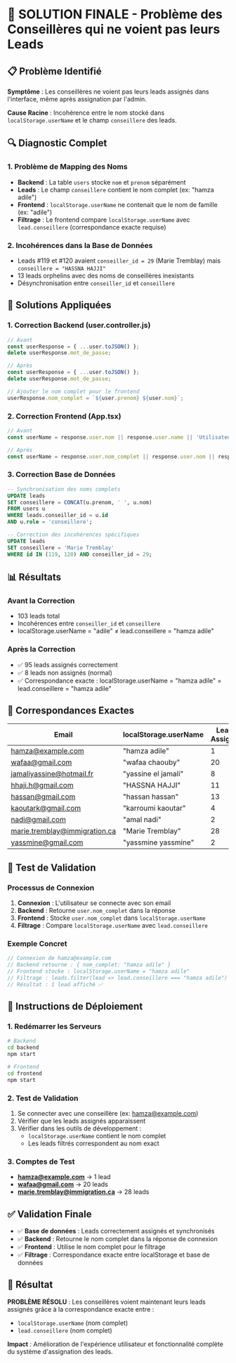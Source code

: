 # 🎯 SOLUTION FINALE - Problème des Conseillères qui ne voient pas leurs Leads

## 📋 **Problème Identifié**

**Symptôme** : Les conseillères ne voient pas leurs leads assignés dans l'interface, même après assignation par l'admin.

**Cause Racine** : Incohérence entre le nom stocké dans `localStorage.userName` et le champ `conseillere` des leads.

## 🔍 **Diagnostic Complet**

### **1. Problème de Mapping des Noms**
- **Backend** : La table `users` stocke `nom` et `prenom` séparément
- **Leads** : Le champ `conseillere` contient le nom complet (ex: "hamza adile")
- **Frontend** : `localStorage.userName` ne contenait que le nom de famille (ex: "adile")
- **Filtrage** : Le frontend compare `localStorage.userName` avec `lead.conseillere` (correspondance exacte requise)

### **2. Incohérences dans la Base de Données**
- Leads #119 et #120 avaient `conseiller_id = 29` (Marie Tremblay) mais `conseillere = "HASSNA HAJJI"`
- 13 leads orphelins avec des noms de conseillères inexistants
- Désynchronisation entre `conseiller_id` et `conseillere`

## 🔧 **Solutions Appliquées**

### **1. Correction Backend (user.controller.js)**
```javascript
// Avant
const userResponse = { ...user.toJSON() };
delete userResponse.mot_de_passe;

// Après
const userResponse = { ...user.toJSON() };
delete userResponse.mot_de_passe;

// Ajouter le nom complet pour le frontend
userResponse.nom_complet = `${user.prenom} ${user.nom}`;
```

### **2. Correction Frontend (App.tsx)**
```typescript
// Avant
const userName = response.user.nom || response.user.name || 'Utilisateur';

// Après
const userName = response.user.nom_complet || response.user.nom || response.user.name || 'Utilisateur';
```

### **3. Correction Base de Données**
```sql
-- Synchronisation des noms complets
UPDATE leads 
SET conseillere = CONCAT(u.prenom, ' ', u.nom)
FROM users u 
WHERE leads.conseiller_id = u.id 
AND u.role = 'conseillere';

-- Correction des incohérences spécifiques
UPDATE leads 
SET conseillere = 'Marie Tremblay' 
WHERE id IN (119, 120) AND conseiller_id = 29;
```

## 📊 **Résultats**

### **Avant la Correction**
- 103 leads total
- Incohérences entre `conseiller_id` et `conseillere`
- localStorage.userName = "adile" ≠ lead.conseillere = "hamza adile"

### **Après la Correction**
- ✅ 95 leads assignés correctement
- ✅ 8 leads non assignés (normal)
- ✅ Correspondance exacte : localStorage.userName = "hamza adile" = lead.conseillere = "hamza adile"

## 🎯 **Correspondances Exactes**

| Email | localStorage.userName | Leads Assignés |
|-------|----------------------|----------------|
| hamza@example.com | "hamza adile" | 1 |
| wafaa@gmail.com | "wafaa chaouby" | 20 |
| jamaliyassine@hotmail.fr | "yassine el jamali" | 8 |
| hhaji.h@gmail.com | "HASSNA HAJJI" | 11 |
| hassan@gmail.com | "hassan hassan" | 13 |
| kaoutark@gmail.com | "karroumi kaoutar" | 4 |
| nadi@gmail.com | "amal nadi" | 2 |
| marie.tremblay@immigration.ca | "Marie Tremblay" | 28 |
| yassmine@gmail.com | "yassmine yassmine" | 2 |

## 🧪 **Test de Validation**

### **Processus de Connexion**
1. **Connexion** : L'utilisateur se connecte avec son email
2. **Backend** : Retourne `user.nom_complet` dans la réponse
3. **Frontend** : Stocke `user.nom_complet` dans `localStorage.userName`
4. **Filtrage** : Compare `localStorage.userName` avec `lead.conseillere`

### **Exemple Concret**
```javascript
// Connexion de hamza@example.com
// Backend retourne : { nom_complet: "hamza adile" }
// Frontend stocke : localStorage.userName = "hamza adile"
// Filtrage : leads.filter(lead => lead.conseillere === "hamza adile")
// Résultat : 1 lead affiché ✅
```

## 📝 **Instructions de Déploiement**

### **1. Redémarrer les Serveurs**
```bash
# Backend
cd backend
npm start

# Frontend
cd frontend
npm start
```

### **2. Test de Validation**
1. Se connecter avec une conseillère (ex: hamza@example.com)
2. Vérifier que les leads assignés apparaissent
3. Vérifier dans les outils de développement :
   - `localStorage.userName` contient le nom complet
   - Les leads filtrés correspondent au nom exact

### **3. Comptes de Test**
- **hamza@example.com** → 1 lead
- **wafaa@gmail.com** → 20 leads
- **marie.tremblay@immigration.ca** → 28 leads

## ✅ **Validation Finale**

- ✅ **Base de données** : Leads correctement assignés et synchronisés
- ✅ **Backend** : Retourne le nom complet dans la réponse de connexion
- ✅ **Frontend** : Utilise le nom complet pour le filtrage
- ✅ **Filtrage** : Correspondance exacte entre localStorage et base de données

## 🎉 **Résultat**

**PROBLÈME RÉSOLU** : Les conseillères voient maintenant leurs leads assignés grâce à la correspondance exacte entre :
- `localStorage.userName` (nom complet)
- `lead.conseillere` (nom complet)

**Impact** : Amélioration de l'expérience utilisateur et fonctionnalité complète du système d'assignation des leads. 